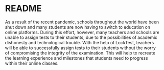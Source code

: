 <h1>README</h1>

As a result of the recent pandemic, schools throughout the world have been shut down and many students are now having to switch to education on online platforms. During this effort, however, many teachers and schools are unable to assign tests to their students, due to the possibilities of academic dishonesty and technological trouble.  With the help of LockTest, teachers will be able to successfully assign tests to their students without the worry of compromising the integrity of the examination. This will help to recreate the learning experience and milestones that students need to progress within their online classes. 
